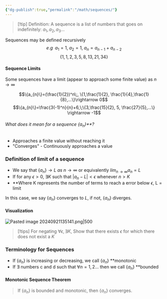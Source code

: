 ```yaml
---
{"dg-publish":true,"permalink":"/math/sequences/"}
---
```



>[!tip] Definition: A sequence is a list of numbers that goes on indefinitely: $a_{1}, a_{2}, a_{3}...$

Sequences may be defined recursively
$$e.g\;\;a_{1}=1,\;a_{2}=1, \;a_{n}=a_{n-1}+a_{n-2}$$
$$\{1,1,2,3,5,8,13,21,34\}$$
#### Sequence Limits

Some sequences have a limit (appear to approach some finite value) as $n\rightarrow \infty$

$$\{a_{n}\}=(\frac{1}{2})^n\;, \{1,\frac{1}{2}, \frac{1}{4},\frac{1}{8},...\}\rightarrow 0$$
$$\{a_{n}\}=\frac{3(-1)^n}{n}+6,\;\{3,\frac{15}{2}, 5, \frac{27}{5},...\} \rightarrow -1$$
###### What does it mean for a sequence $\{a_{n}\}$**?

- Approaches a finite value without reaching it
- "Converges" - Continuously approaches a value
### Definition of limit of a sequence

- We say that $\{a_{n}\} \rightarrow L\;as\;n\rightarrow \infty$ or equivalently $lim_{n\rightarrow \infty}a_{n}=L$
- If for any $\epsilon > 0$, $\exists K$ such that $|a_{n}-L| < \epsilon$ whenever $n > K$
- **Where K represents the number of terms to reach a error below $\epsilon$, L = limit

In this case, we say $\{a_{n}\}$ converges to $L$, if not, $\{a_{n}\}$ diverges.

#### Visualization

![Pasted image 20240921135141.png|500](/img/user/Photos/Pasted%20image%2020240921135141.png)


>[!tips] For negating $\forall \epsilon, \exists K$, Show that there exists $\epsilon$ for which there does not exist a $K$ 


### Terminology for Sequences

- If $\{a_{n}\}$ is increasing or decreasing, we call $\{a_{n}\}$ **monotonic
- If $\exists$ numbers c and d such that $\forall n=1,2...$ then we call $\{a_{n}\}$ **bounded

#### Monotonic Sequence Theorem

> If $\{a_{n}\}$ is bounded and monotonic, then $\{a_{n}\}$ converges. 